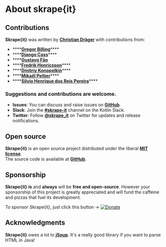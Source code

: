 # About skrape{it}

## Contributions

**Skrape{it}** was written by [**Christian Dräger**](https://github.com/christian-draeger) with contributions from:

* \*\*\*\*[**Gregor Billing**](https://github.com/suushiemaniac)\*\*\*\*
* \*\*\*\*[**Django Cass**](https://github.com/djcass44)\*\*\*\*
* \*\*\*\*[**Gustavo Fão**](https://github.com/gustavo-valvassori-codeminer42)
* \*\*\*\*[**Fredrik Henricsson**](https://github.com/fejd)\*\*\*\*
* \*\*\*\*[**Dmitriy Konopelkin**](https://github.com/DeKaN)\*\*\*\*
* \*\*\*\*[**Mikaël Peltier**](https://github.com/mikaelpeltier)\*\*\*\*
* \*\*\*\*[**Silvio Henrique dos Reis Pereira**](https://github.com/silvio-pereira-ifood)\*\*\*\*

### Suggestions and contributions are welcome.

* **Issues**: You can discuss and raise issues on [**GitHub**](https://github.com/skrapeit/skrape.it/issues).
* **Slack**: Join the [**\#skrape-it**](https://kotlinlang.slack.com/archives/CSPDWD4R4) channel on the Kotlin Slack.
* **Twitter**: Follow [**@skrape\_it**](https://twitter.com/skrape_it) on Twitter for updates and release notifications.

## Open source

**Skrape{it}** is an open source project distributed under the liberal [**MIT license**](https://raw.githubusercontent.com/skrapeit/skrape.it/master/LICENSE).    
The source code is available at [**GitHub**](https://github.com/skrapeit/skrape.it). 

## Sponsorship

**Skrape{it}** **is** and **always** will be **free and open-source**. However your sponsorship of this project is greatly appreciated and will fund the caffeine and pizzas that fuel its development.

To sponsor Skrape{it}, just click this button → [![Donate](https://img.shields.io/badge/-donate-blue.svg?logo=paypal)](https://www.paypal.me/skrapeit)

## Acknowledgments

**Skrape{it}** owes a lot to [**jSoup**](https://jsoup.org/). It's a really good library if you want to parse HTML in Java!


